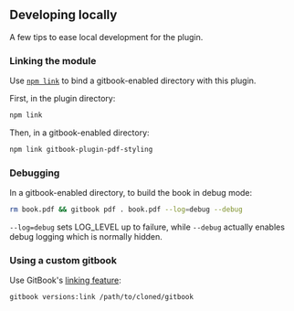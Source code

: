 ## Developing locally

A few tips to ease local development for the plugin.

### Linking the module

Use [`npm link`](https://docs.npmjs.com/cli/link) to bind a gitbook-enabled
directory with this plugin.

First, in the plugin directory:

``` sh
npm link
```

Then, in a gitbook-enabled directory:

``` sh
npm link gitbook-plugin-pdf-styling
```

### Debugging

In a gitbook-enabled directory, to build the book in debug mode:

``` sh
rm book.pdf && gitbook pdf . book.pdf --log=debug --debug
```

`--log=debug` sets LOG_LEVEL up to failure, while `--debug` actually enables
debug logging which is normally hidden.

### Using a custom gitbook

Use GitBook's [linking feature](https://github.com/GitbookIO/gitbook#how-to-use-the-latest-commit-from-gitbook-in-gitbook-cli):

``` sh
gitbook versions:link /path/to/cloned/gitbook
```

